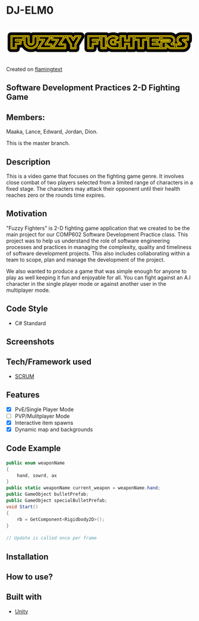 # DJ-ELM0

# ![DJ-ELM0](media/logo.png)
Created on [flamingtext](https://flamingtext.com)

## Software Development Practices 2-D Fighting Game

## Members: 
Maaka, Lance, Edward, Jordan, Dion.   

This is the master branch.

## Description

This is a video game that focuses on the fighting game genre. It involves close combat of two players selected from a limited range of characters in a fixed stage. The characters may attack their opponent until their health reaches zero or the rounds time expires.

## Motivation

"Fuzzy Fighters" is 2-D fighting game application that we created to be the main project for our COMP602 Software Development Practice class. 
This project was to help us understand the role of software engineering processes and practices in managing the complexity, quality and timeliness of software development projects.
This also includes collaborating within a team to scope, plan and manage the development of the project.

We also wanted to produce a game that was simple enough for anyone to play as well keeping it fun and enjoyable for all. You can fight against an A.I character in the single player mode or against another user in the multiplayer mode.

## Code Style

 - C# Standard

## Screenshots


## Tech/Framework used

- [SCRUM](https://www.scrum.org/resources/what-is-scrum#:~:text=Scrum%20is%20a%20framework%20within,team%20collaboration%20on%20complex%20products.)

## Features

- [X] PvE/Single Player Mode
- [ ] PVP/Mulitplayer Mode
- [X] Interactive item spawns
- [X] Dynamic map and backgrounds

## Code Example

```cs
public enum weaponName
{
    hand, sowrd, ax
}
public static weaponName current_weapon = weaponName.hand;
public GameObject bulletPrefab;
public GameObject specialBulletPrefab;
void Start()
{
    rb = GetComponent<Rigidbody2D>();
}

// Update is called once per frame

```

## Installation


## How to use?


## Built with

- [Unity](https://unity.com/)
